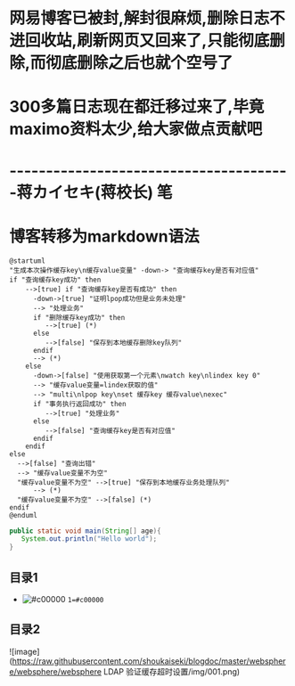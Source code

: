 # 网易博客已被封,解封很麻烦,删除日志不进回收站,刷新网页又回来了,只能彻底删除,而彻底删除之后也就个空号了

# 300多篇日志现在都迁移过来了,毕竟maximo资料太少,给大家做点贡献吧

# ---------------------------------------蒋カイセキ(蒋校长) 笔











# 博客转移为markdown语法

```plantuml
@startuml
"生成本次操作缓存key\n缓存value变量" -down-> "查询缓存key是否有对应值"
if "查询缓存key成功" then
	-->[true] if "查询缓存key是否有成功" then
	  -down->[true] "证明lpop成功但是业务未处理"
	  --> "处理业务"
	  if "删除缓存key成功" then
	     -->[true] (*)
	  else
	     -->[false] "保存到本地缓存删除key队列"
	  endif
	  --> (*)
	else
	  -down->[false] "使用获取第一个元素\nwatch key\nlindex key 0"
	  --> "缓存value变量=lindex获取的值"
	  --> "multi\nlpop key\nset 缓存key 缓存value\nexec"
	  if "事务执行返回成功" then
	     -->[true] "处理业务"
	  else
	     -->[false] "查询缓存key是否有对应值"
	  endif
	endif
else
  -->[false] "查询出错"
  --> "缓存value变量不为空"
  "缓存value变量不为空" -->[true] "保存到本地缓存业务处理队列"
	  --> (*)
  "缓存value变量不为空" -->[false] (*)
endif
@enduml
```


```Java
public static void main(String[] age){
   System.out.println("Hello world");
}
```

## 目录1
- ![#c00000](https://placehold.it/15/c00000/000000?text=+) `1=#c00000`

## 目录2

![image](https://raw.githubusercontent.com/shoukaiseki/blogdoc/master/websphere/websphere/websphere LDAP 验证缓存超时设置/img/001.png)
